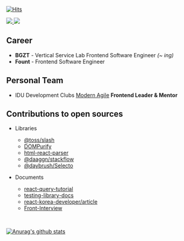 [![Hits](https://hits.seeyoufarm.com/api/count/incr/badge.svg?url=https%3A%2F%2Fgithub.com%2Fssi02014&count_bg=%2379C83D&title_bg=%23555555&icon=compropago.svg&icon_color=%23E7E7E7&title=hits&edge_flat=false)](https://hits.seeyoufarm.com)
<br />

<div>
  <a href="https://www.linkedin.com/in/%EB%AF%BC%EC%9E%AC-%EC%A0%84-b07774216" target="_blank">
    <img src="https://img.shields.io/badge/LinkedIn-3776AB?style=for-the-badge&logo=linkedin&logoColor=white" />
  </a>
  <a href="https://blog.naver.com/ssi02014" target="_blank">
    <img src="https://img.shields.io/badge/Naver Blog-03C75A?style=for-the-badge&logo=naver&logoColor=white" />
  </a>
</div>

## Career
- <b>BGZT</b> - Vertical Service Lab Frontend Software Engineer <i>(~ ing)</i></b>
- <b>Fount</b> - Frontend Software Engineer 

## Personal Team
- IDU Development Clubs [Modern Agile](https://modern-agile-official-client.vercel.app/) <b> Frontend Leader & Mentor </b>

## Contributions to open sources
- Libraries
  - [@toss/slash](https://github.com/toss/slash)
  - [DOMPurify](https://github.com/cure53/DOMPurify)
  - [html-react-parser](https://github.com/remarkablemark/html-react-parser)
  - [@daaggn/stackflow](https://github.com/daangn/stackflow)
  - [@daybrush/Selecto](https://github.com/daybrush/selecto)

- Documents
  - [react-query-tutorial](https://github.com/ssi02014/react-query-tutorial)
  - [testing-library-docs](https://github.com/testing-library/testing-library-docs)
  - [react-korea-developer/article](https://github.com/react-korea-developer/article)
  - [Front-Interview](https://github.com/ssi02014/Front-Interview)

<br />

[![Anurag's github stats](https://github-readme-stats.vercel.app/api?username=ssi02014)](https://github.com/anuraghazra/github-readme-stats)
